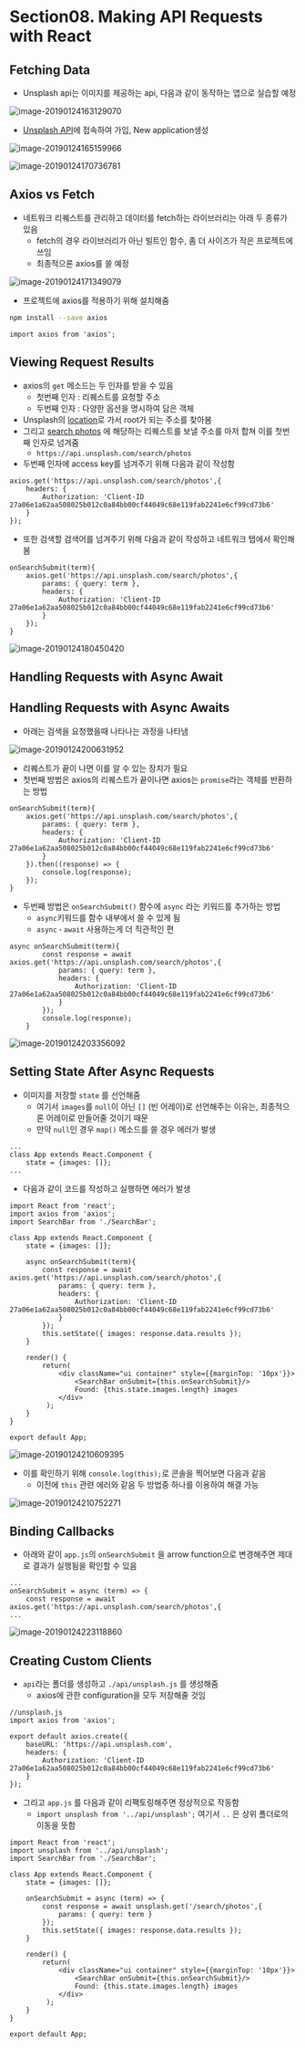 # Section08. Making API Requests with React

## Fetching Data

* Unsplash api는 이미지를 제공하는 api, 다음과 같이 동작하는 앱으로 실습할 예정

![image-20190124163129070](./snow_assets/image-20190124163129070.png)

* [Unsplash API](https://unsplash.com/developers)에 접속하여 가입, New application생성

![image-20190124165159966](./snow_assets/image-20190124165159966.png)

![image-20190124170736781](./snow_assets/image-20190124170736781.png)

## Axios vs Fetch

* 네트워크 리퀘스트를 관리하고 데이터를 fetch하는 라이브러리는 아래 두 종류가 있음
  * fetch의 경우 라이브러리가 아닌 빌트인 함수, 좀 더 사이즈가 작은 프로젝트에 쓰임
  * 최종적으론 axios를 쓸 예정

![image-20190124171349079](./snow_assets/image-20190124171349079.png)

* 프로젝트에 axios를 적용하기 위해 설치해줌

```bash
npm install --save axios
```

```react
import axios from 'axios';
```

## Viewing Request Results

* axios의 `get` 메소드는 두 인자를 받을 수 있음
  * 첫번째 인자 : 리퀘스트를 요청할 주소
  * 두번째 인자 : 다양한 옵션을 명시하여 담은 객체
* Unsplash의 [location](https://unsplash.com/documentation#location)로 가서 root가 되는 주소를 찾아봄
* 그리고 [search photos](https://unsplash.com/documentation#search-photos) 에 해당하는 리퀘스트를 보낼 주소를 마저 합쳐 이를 첫번째 인자로 넘겨줌
  * `https://api.unsplash.com/search/photos`
* 두번째 인자에 access key를 넘겨주기 위해 다음과 같이 작성함

```react
axios.get('https://api.unsplash.com/search/photos',{
    headers: {
        Authorization: 'Client-ID 27a06e1a62aa508025b012c0a84bb00cf44049c68e119fab2241e6cf99cd73b6'
    }
});
```

* 또한 검색할 검색어를 넘겨주기 위해 다음과 같이 작성하고 네트워크 탭에서 확인해봄

```react
onSearchSubmit(term){
    axios.get('https://api.unsplash.com/search/photos',{
        params: { query: term },
        headers: {
            Authorization: 'Client-ID 27a06e1a62aa508025b012c0a84bb00cf44049c68e119fab2241e6cf99cd73b6'
        }
    });
}
```

![image-20190124180450420](./snow_assets/image-20190124180450420.png)

## Handling Requests with Async Await

## Handling Requests with Async Awaits

* 아래는 검색을 요청했을때 나타나는 과정을 나타냄

![image-20190124200631952](./snow_assets/image-20190124200631952.png)

* 리퀘스트가 끝이 나면 이를 알 수 있는 장치가 필요
* 첫번째 방법은 axios의 리퀘스트가 끝이나면 axios는 `promise`라는 객체를 반환하는 방법

```react
onSearchSubmit(term){
    axios.get('https://api.unsplash.com/search/photos',{
        params: { query: term },
        headers: {
            Authorization: 'Client-ID 27a06e1a62aa508025b012c0a84bb00cf44049c68e119fab2241e6cf99cd73b6'
        }
    }).then((response) => {
        console.log(response);
    });
} 
```

* 두번째 방법은 `onSearchSubmit()` 함수에 `async` 라는 키워드를 추가하는 방법
  * `async`키워드를 함수 내부에서 쓸 수 있게 됨
  * `async・await` 사용하는게 더 직관적인 편

```react
async onSearchSubmit(term){
        const response = await axios.get('https://api.unsplash.com/search/photos',{
            params: { query: term },
            headers: {
                Authorization: 'Client-ID 27a06e1a62aa508025b012c0a84bb00cf44049c68e119fab2241e6cf99cd73b6'
            }
        });
        console.log(response);
    } 
```

![image-20190124203356092](./snow_assets/image-20190124203356092.png) 

## Setting State After Async Requests

* 이미지를 저장할 `state` 를 선언해줌
  * 여기서 `images`를 `null`이 아닌 `[]` (빈 어레이)로 선언해주는 이유는, 최종적으론 어레이로 만들어줄 것이기 때문
  * 만약 `null`인 경우 `map()` 메소드를 쓸 경우 에러가 발생

```react
...
class App extends React.Component {
    state = {images: []};
...
```

* 다음과 같이 코드를 작성하고 실행하면 에러가 발생

```react
import React from 'react';
import axios from 'axios';
import SearchBar from './SearchBar';

class App extends React.Component {
    state = {images: []};

    async onSearchSubmit(term){
        const response = await axios.get('https://api.unsplash.com/search/photos',{
            params: { query: term },
            headers: {
                Authorization: 'Client-ID 27a06e1a62aa508025b012c0a84bb00cf44049c68e119fab2241e6cf99cd73b6'
            }
        });
        this.setState({ images: response.data.results });
    } 

    render() {
        return(
            <div className="ui container" style={{marginTop: '10px'}}>
                <SearchBar onSubmit={this.onSearchSubmit}/>
                Found: {this.state.images.length} images
            </div> 
         );
    }
}

export default App;
```

![image-20190124210609395](./snow_assets/image-20190124210609395.png)

* 이를 확인하기 위해 `console.log(this);`로 콘솔을 찍어보면 다음과 같음
  * 이전에 `this` 관련 에러와 같음 두 방법중 하나를 이용하여 해결 가능

![image-20190124210752271](./snow_assets/image-20190124210752271.png)

## Binding Callbacks

* 아래와 같이 `app.js`의 `onSearchSubmit` 을 arrow function으로 변경해주면 제대로 결과가 실행됨을 확인할 수 있음

```react
...
onSearchSubmit = async (term) => {
    const response = await axios.get('https://api.unsplash.com/search/photos',{
...
```

![image-20190124223118860](./snow_assets/image-20190124223118860.png)

## Creating Custom Clients

* `api`라는 폴더를 생성하고 `./api/unsplash.js` 를 생성해줌
  * axios에 관한 configuration을 모두 저장해줄 것임

```react 
//unsplash.js
import axios from 'axios';

export default axios.create({
    baseURL: 'https://api.unsplash.com',
    headers: {
        Authorization: 'Client-ID 27a06e1a62aa508025b012c0a84bb00cf44049c68e119fab2241e6cf99cd73b6'
    }
});
```

* 그리고 `app.js` 를 다음과 같이 리팩토링해주면 정상적으로 작동함
  * `import unsplash from '../api/unsplash';` 여기서 `..` 은 상위 폴더로의 이동을 뜻함 

```react
import React from 'react';
import unsplash from '../api/unsplash';
import SearchBar from './SearchBar';

class App extends React.Component {
    state = {images: []};

    onSearchSubmit = async (term) => {
        const response = await unsplash.get('/search/photos',{
            params: { query: term }
        });
        this.setState({ images: response.data.results });
    } 

    render() {
        return(
            <div className="ui container" style={{marginTop: '10px'}}>
                <SearchBar onSubmit={this.onSearchSubmit}/>
                Found: {this.state.images.length} images
            </div> 
         );
    }
}

export default App;
```

